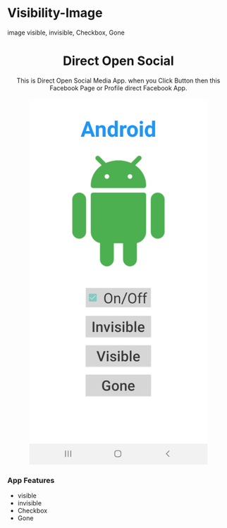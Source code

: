 # Visibility-Image
image visible, invisible, Checkbox, Gone


<p align="center">
  <h1 align="center">Direct Open Social</h1>
  <p align="center">This is Direct Open Social Media App. when you Click Button then this Facebook Page or Profile direct Facebook App.<br />
    <br />
    <img src="/screenshot.png" width="80%"/>
    <h3 align="left">App Features</h3>
    
  * visible
  * invisible
  * Checkbox
  * Gone
  </p>
</p>
